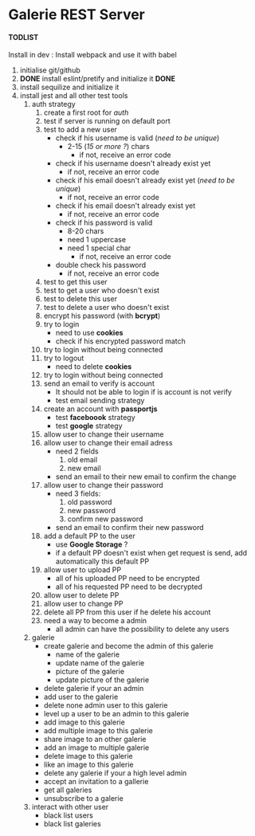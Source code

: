 # Galerie REST Server

#### TODLIST

Install in dev :
Install webpack and use it with babel

1. initialise git/github
2. **DONE** install eslint/pretify and initialize it **DONE**
3. install sequilize and initialize it
4. install jest and all other test tools
    1. auth strategy
        1. create a first root for _auth_
        2. test if server is running on default port
        3. test to add a new user
            - check if his username is valid (_need to be unique_)
                - 2-15 (_15 or more ?_) chars
                    - if not, receive an error code
            - check if his username doesn't already exist yet
                - if not, receive an error code
            - check if his email doesn't already exist yet (_need to be unique_)
                - if not, receive an error code
            - check if his email doesn't already exist yet
                - if not, receive an error code
            - check if his password is valid
                - 8-20 chars
                - need 1 uppercase
                - need 1 special char
                    - if not, receive an error code
            - double check his password
                - if not, receive an error code
        4. test to get this user
        5. test to get a user who doesn't exist
        6. test to delete this user
        7. test to delete a user who doesn't exist
        8. encrypt his password (with **bcrypt**)
        9. try to login
            - need to use **cookies**
            - check if his encrypted password match
        10. try to login without being connected
        11. try to logout
            - need to delete **cookies**
        12. try to login without being connected
        13. send an email to verify is account
            - It should not be able to login if is account is not verify
            - test email sending strategy
        14. create an account with **passportjs**
            - test **faceboook** strategy
            - test **google** strategy
        15. allow user to change their username
        16. allow user to change their email adress
            - need 2 fields
                1. old email
                2. new email
            - send an email to their new email to confirm the change
        17. allow user to change their password
            - need 3 fields:
                1. old password
                2. new password
                3. confirm new password
            - send an email to confirm their new password
        18. add a default PP to the user
            - use **Google Storage** ?
            - if a default PP doesn't exist when get request is send, add automatically this default PP
        19. allow user to upload PP
            - all of his uploaded PP need to be encrypted
            - all of his requested PP need to be decrypted
        20. allow user to delete PP
        21. allow user to change PP
        22. delete all PP from this user if he delete his account
        23. need a way to become a admin
            - all admin can have the possibility to delete any users
    2. galerie
        - create galerie and become the admin of this galerie
            - name of the galerie
            - update name of the galerie
            - picture of the galerie
            - update picture of the galerie
        - delete galerie if your an admin
        - add user to the galerie
        - delete none admin user to this galerie
        - level up a user to be an admin to this galerie
        - add image to this galerie
        - add multiple image to this galerie
        - share image to an other galerie
        - add an image to multiple galerie
        - delete image to this galerie
        - like an image to this galerie
        - delete any galerie if your a high level admin
        - accept an invitation to a gallerie
        - get all galeries
        - unsubscribe to a galerie
    3. interact with other user
        - black list users
        - black list galeries
